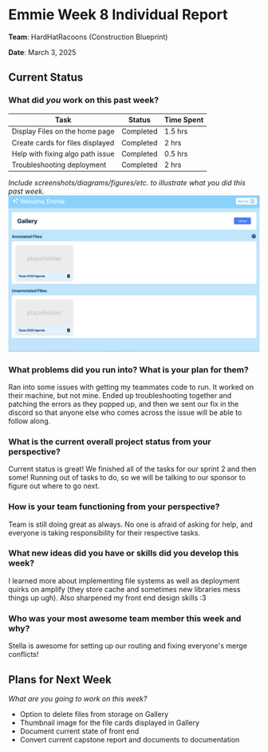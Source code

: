 # Emmie Week 8 Individual Report

**Team**: HardHatRacoons (Construction Blueprint)

**Date**:  March 3, 2025

## Current Status

### What did _you_ work on this past week?

| Task                              | Status    | Time Spent | 
| --------------------------------- | --------- | ---------- |
| Display Files on the home page    | Completed |  1.5 hrs   |
| Create cards for files displayed  | Completed |   2 hrs    |
| Help with fixing algo path issue  | Completed |  0.5 hrs   |
| Troubleshooting deployment        | Completed |   2 hrs    | 

*Include screenshots/diagrams/figures/etc. to illustrate what you did this past week.*
![Current home page with cards](./images/emmie-homepage.png)

### What problems did you run into? What is your plan for them?
Ran into some issues with getting my teammates code to run. It worked on their machine, but not mine.
Ended up troubleshooting together and patching the errors as they popped up, and then we sent our fix
in the discord so that anyone else who comes across the issue will be able to follow along.


### What is the current overall project status from your perspective? 
Current status is great! We finished all of the tasks for our sprint 2 and then some!
Running out of tasks to do, so we will be talking to our sponsor to figure out where to go next.


### How is your team functioning from your perspective?
Team is still doing great as always. No one is afraid of asking for help, and everyone is taking 
responsibility for their respective tasks. 


### What new ideas did you have or skills did you develop this week?
I learned more about implementing file systems as well as deployment quirks on amplify (they store cache and
sometimes new libraries mess things up ugh). Also sharpened my front end design skills :3 


### Who was your most awesome team member this week and why?
Stella is awesome for setting up our routing and fixing everyone's merge conflicts!


## Plans for Next Week

*What are you going to work on this week?*

- Option to delete files from storage on Gallery
- Thumbnail image for the file cards displayed in Gallery
- Document current state of front end
- Convert current capstone report and documents to documentation
